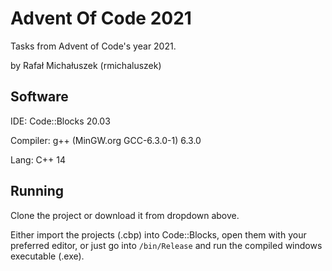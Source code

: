 
# Advent Of Code 2021

Tasks from Advent of Code's year 2021.

by Rafał Michałuszek (rmichaluszek)

## Software
IDE: Code::Blocks 20.03

Compiler: g++ (MinGW.org GCC-6.3.0-1) 6.3.0 

Lang: C++ 14
## Running

Clone the project or download it from dropdown above.

Either import the projects (.cbp) into Code::Blocks,
open them with your preferred editor, or just go into `/bin/Release` and run the compiled windows executable (.exe).    